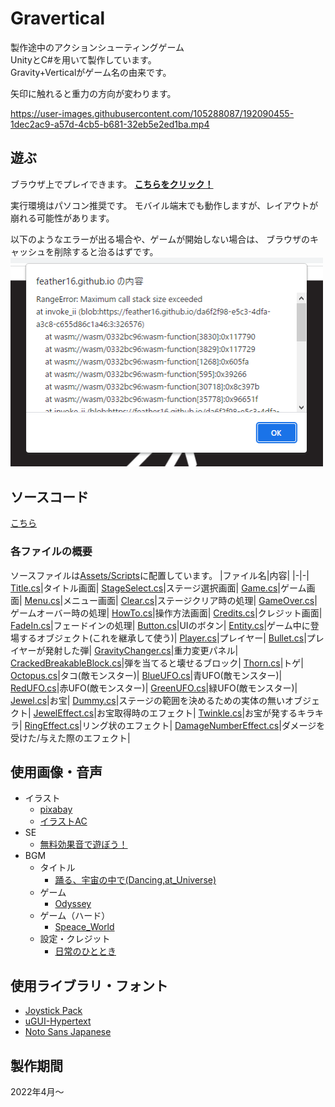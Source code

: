 # Gravertical
製作途中のアクションシューティングゲーム<br>
UnityとC#を用いて製作しています。<br>
Gravity+Verticalがゲーム名の由来です。

矢印に触れると重力の方向が変わります。

https://user-images.githubusercontent.com/105288087/192090455-1dec2ac9-a57d-4cb5-b681-32eb5e2ed1ba.mp4

## 遊ぶ
ブラウザ上でプレイできます。
[**こちらをクリック！**](https://feather16.github.io/Gravertical/)

実行環境はパソコン推奨です。
モバイル端末でも動作しますが、レイアウトが崩れる可能性があります。

以下のようなエラーが出る場合や、ゲームが開始しない場合は、
ブラウザのキャッシュを削除すると治るはずです。
<img src="image/Gravertical_WebGL_error.png" width=500>

## ソースコード
[こちら](Assets/Scripts)

### 各ファイルの概要
ソースファイルは[Assets/Scripts](Assets/Scripts)に配置しています。
|ファイル名|内容|
|-|-|
[Title.cs](Assets/Scripts/Title.cs)|タイトル画面|
[StageSelect.cs](Assets/Scripts/StageSelect.cs)|ステージ選択画面|
[Game.cs](Assets/Scripts/Game.cs)|ゲーム画面|
[Menu.cs](Assets/Scripts/Menu.cs)|メニュー画面|
[Clear.cs](Assets/Scripts/Clear.cs)|ステージクリア時の処理|
[GameOver.cs](Assets/Scripts/GameOver.cs)|ゲームオーバー時の処理|
[HowTo.cs](Assets/Scripts/HowTo.cs)|操作方法画面|
[Credits.cs](Assets/Scripts/Credits.cs)|クレジット画面|
[FadeIn.cs](Assets/Scripts/FadeIn.cs)|フェードインの処理|
[Button.cs](Assets/Scripts/Button.cs)|UIのボタン|
[Entity.cs](Assets/Scripts/Entity.cs)|ゲーム中に登場するオブジェクト(これを継承して使う)|
[Player.cs](Assets/Scripts/Player.cs)|プレイヤー|
[Bullet.cs](Assets/Scripts/Bullet.cs)|プレイヤーが発射した弾|
[GravityChanger.cs](Assets/Scripts/GravityChanger.cs)|重力変更パネル|
[CrackedBreakableBlock.cs](Assets/Scripts/CrackedBreakableBlock.cs)|弾を当てると壊せるブロック|
[Thorn.cs](Assets/Scripts/Thorn.cs)|トゲ|
[Octopus.cs](Assets/Scripts/Octopus.cs)|タコ(敵モンスター)|
[BlueUFO.cs](Assets/Scripts/BlueUFO.cs)|青UFO(敵モンスター)|
[RedUFO.cs](Assets/Scripts/RedUFO.cs)|赤UFO(敵モンスター)|
[GreenUFO.cs](Assets/Scripts/GreenUFO.cs)|緑UFO(敵モンスター)|
[Jewel.cs](Assets/Scripts/Jewel.cs)|お宝|
[Dummy.cs](Assets/Scripts/Dummy.cs)|ステージの範囲を決めるための実体の無いオブジェクト|
[JewelEffect.cs](Assets/Scripts/JewelEffect.cs)|お宝取得時のエフェクト|
[Twinkle.cs](Assets/Scripts/Twinkle.cs)|お宝が発するキラキラ|
[RingEffect.cs](Assets/Scripts/RingEffect.cs)|リング状のエフェクト|
[DamageNumberEffect.cs](Assets/Scripts/DamageNumberEffect.cs)|ダメージを受けた/与えた際のエフェクト|

## 使用画像・音声
* イラスト
  * [pixabay](https://pixabay.com/ja/)
  * [イラストAC](https://www.ac-illust.com/)
* SE
  * [無料効果音で遊ぼう！](https://taira-komori.jpn.org/)
* BGM
  * タイトル
    * [踊る、宇宙の中で(Dancing,at_Universe)](https://dova-s.jp/bgm/play15951.html)
  * ゲーム
    * [Odyssey](https://dova-s.jp/bgm/play15206.html)
  * ゲーム（ハード）
    * [Speace_World](https://dova-s.jp/bgm/play15352.html)
  * 設定・クレジット
    * [日常のひととき](https://dova-s.jp/bgm/play10027.html)
    
## 使用ライブラリ・フォント
* [Joystick Pack](https://assetstore.unity.com/packages/tools/input-management/joystick-pack-107631)
* [uGUI-Hypertext](https://github.com/setchi/uGUI-Hypertext)
* [Noto Sans Japanese](https://fonts.google.com/noto/specimen/Noto+Sans+JP)

## 製作期間
2022年4月～
